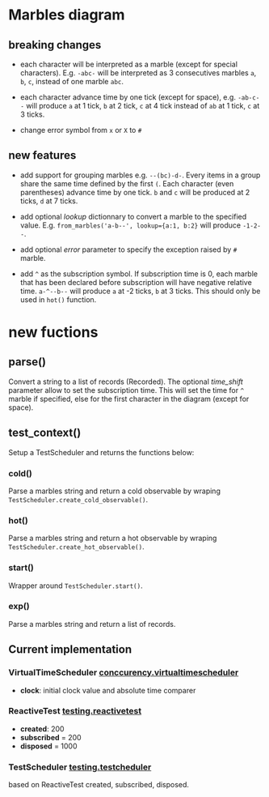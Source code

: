 
# Marbles diagram
## breaking changes
- each character will be interpreted as a marble (except for special characters). E.g. `-abc-` will be interpreted as 3 consecutives marbles `a`, `b`, `c`, instead of one marble `abc`.

- each character advance time by one tick (except for space), e.g. `-ab-c--` will produce `a` at 1 tick, `b` at 2 tick, `c` at 4 tick instead of `ab` at 1 tick, `c` at 3 ticks.

- change error symbol from `x` or `X` to `#`

## new features

- add support for grouping marbles e.g. `--(bc)-d-`. Every items in a group share the same time defined by the first `(`. Each character (even parentheses) advance time by one tick. `b` and `c` will be produced at 2 ticks, `d` at 7 ticks.

- add optional *lookup* dictionnary to convert a marble to the specified value. E.g. `from_marbles('a-b--', lookup={a:1, b:2}` will produce `-1-2--`.

- add optional *error* parameter to specify the exception raised by `#` marble.

- add `^` as the subscription symbol. If subscription time is 0, each marble that has been declared before subscription will have negative relative time. `a-^--b--` will produce `a` at -2 ticks, `b` at 3 ticks. This should only be used in `hot()` function.


# new fuctions
## parse()
Convert a string to a list of records (Recorded). The optional *time_shift* parameter allow to set the subscription time. This will set the time for `^` marble if specified, else for the first character in the diagram (except for space). 

## test_context()
Setup a TestScheduler and returns the functions below:

### cold()
Parse a marbles string and return a cold observable by wraping `TestScheduler.create_cold_observable()`.

### hot()
Parse a marbles string and return a hot observable by wraping `TestScheduler.create_hot_observable()`.

### start()
Wrapper around `TestScheduler.start()`.

### exp()
Parse a marbles string and return a list of records.





## Current implementation
### VirtualTimeScheduler [conccurency.virtualtimescheduler](https://github.com/ReactiveX/RxPY/blob/master/rx/concurrency/virtualtimescheduler.py)
- **clock**: initial clock value and absolute time comparer

### ReactiveTest [testing.reactivetest](https://github.com/ReactiveX/RxPY/blob/master/rx/testing/reactivetest.py)
- **created**: 200
- **subscribed** = 200
- **disposed** = 1000

### TestScheduler [testing.testcheduler](https://github.com/ReactiveX/RxPY/blob/master/rx/testing/testscheduler.py)

based on ReactiveTest created, subscribed, disposed.
